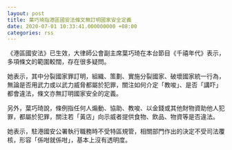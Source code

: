 ```yaml
---
layout: post
title: 葉巧琦指港區國安法條文無訂明國家安全定義
date: 2020-07-01 10:33:41.000000000 +08:00
categories: rss
---
```


《港區國安法》已生效，大律師公會副主席葉巧琦在本台節目《千禧年代》表示，多項條文的範圍較闊，存在很多疑問。

她表示，其中分裂國家罪訂明，組織、策劃、實施分裂國家、破壞國家統一行為，無論是否用武力或以武力威脅都屬於犯罪，關注如何介定「教唆」、是否「講吓」都會違法，條文亦無訂明國家安全的定義。

另外，葉巧琦說，條例指任何人煽動、協助、教唆、以金錢或其他財物資助他人犯罪，都屬於犯罪，關注若「黃店」向示威者提供食物、飲品、物資等是否違法。

她表示，駐港國安公署執行職務時不受特區規管，相關部門作出的決定不受司法覆核，形容「係咁就係咁」，基本上沒有透明度。
